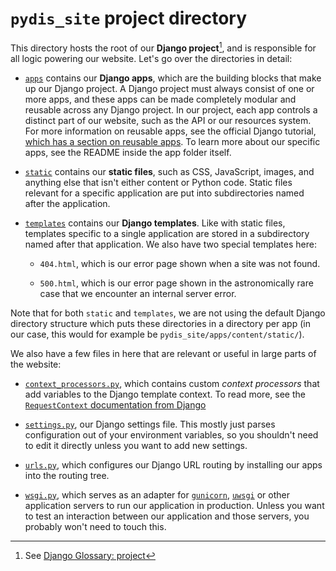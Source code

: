 # `pydis_site` project directory

This directory hosts the root of our **Django project**[^1], and is responsible
for all logic powering our website. Let's go over the directories in detail:

- [`apps`](./apps) contains our **Django apps**, which are the building blocks
  that make up our Django project. A Django project must always consist of one
  or more apps, and these apps can be made completely modular and reusable
  across any Django project. In our project, each app controls a distinct part
  of our website, such as the API or our resources system.  For more
  information on reusable apps, see the official Django tutorial, [which has a
  section on reusable
  apps](https://docs.djangoproject.com/en/dev/intro/reusable-apps/). To learn
  more about our specific apps, see the README inside the app folder itself.

- [`static`](./static) contains our **static files**, such as CSS, JavaScript,
  images, and anything else that isn't either content or Python code. Static
  files relevant for a specific application are put into subdirectories named
  after the application.

- [`templates`](./templates) contains our **Django templates**. Like with static
  files, templates specific to a single application are stored in a subdirectory
  named after that application. We also have two special templates here:

  - `404.html`, which is our error page shown when a site was not found.

  - `500.html`, which is our error page shown in the astronomically rare case
    that we encounter an internal server error.



Note that for both `static` and `templates`, we are not using the default Django
directory structure which puts these directories in a directory per app (in our
case, this would for example be ``pydis_site/apps/content/static/``).

We also have a few files in here that are relevant or useful in large parts of
the website:

- [`context_processors.py`](./context_processors.py), which contains custom
  *context processors* that add variables to the Django template context. To
  read more, see the [`RequestContext` documentation from
  Django](https://docs.djangoproject.com/en/dev/ref/templates/api/#django.template.RequestContext)

- [`settings.py`](./settings.py), our Django settings file. This mostly just
  parses configuration out of your environment variables, so you shouldn't need
  to edit it directly unless you want to add new settings.

- [`urls.py`](./urls.py), which configures our Django URL routing by installing
  our apps into the routing tree.

- [`wsgi.py`](./wsgi.py), which serves as an adapter for
  [`gunicorn`](https://github.com/benoitc/gunicorn),
  [`uwsgi`](https://github.com/unbit/uwsgi) or other application servers to run
  our application in production. Unless you want to test an interaction between
  our application and those servers, you probably won't need to touch this.


[^1]: See [Django Glossary: project](https://docs.djangoproject.com/en/dev/glossary/#term-project)
